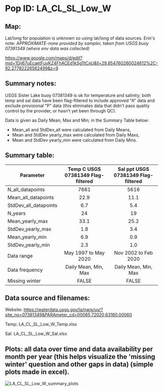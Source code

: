 # Pop ID: LA_CL_SL_Low_W

## Map:

Lat/long for population is unknown so using lat/long of data sources. Erin's note: *APPROXIMATE-none provided by sampler, taken from USGS buoy 07381349 (where env data was collected)*

https://www.google.com/maps/d/edit?mid=1Dij67uEcaetFuvKZ4FhACEd1kSgTtCxU&ll=29.854760260024612%2C-92.27782226562499&z=9

## Summary notes:

USGS Sister Lake buoy 07381349 is ok for temperature and salinity; both temp and sal data have been flag-filtered to include approved "A" data and exclude provisional "P" data (this eliminates data that didn't pass quality control by the provider, or hasn't yet been through QC).

Data is given as Daily Mean, Max and Min; in the Summary Table below:

- Mean_all and StdDev_all were calculated from Daily Means,
- Mean and StdDev yearly_max were calculated from Daily Maxs,
- Mean and StdDev yearly_min were calculated from Daily Mins.

## Summary table:

| Parameter             | Temp C USGS 07381349 Flag-filtered | Sal ppt USGS 07381349 Flag-filtered |
| ----------------------| :--------------------------------: | :---------------------------------: |
| N_all_datapoints      |                    7661            |                    5616             |
| Mean_all_datapoints   |                     22.9           |                      11.1           |
| StdDev_all_datapoints |                      6.7           |                      5.4            |
| N_years               |                     24             |                       19            |
| Mean_yearly_max       |                      33.1          |                       25.2          |
| StdDev_yearly_max     |                      1.8           |                       3.4           |
| Mean_yearly_min       |                       6.9          |                       0.9           |
| StdDev_yearly_min     |                       2.3          |                       1.0           |
| Data range            |           May 1997 to May 2020     |             Nov 2002 to Feb 2020    |
| Data frequency        |          Daily Mean, Min, Max      |              Daily Mean, Min, Max   |
| Missing winter        |                 FALSE              |                  FALSE              |

## Data source and filenames:

Website: https://waterdata.usgs.gov/la/nwis/uv/?site_no=07381349&PARAmeter_cd=00065,72020,63160,00060

Temp: LA_CL_SL_Low_W_Temp.xlsx

Sal: LA_CL_SL_Low_W_Sal.xlsx

## Plots: all data over time and data availability per month per year (this helps visualize the 'missing winter' question and other gaps in data) (simple plots made in excel).

![LA_CL_SL_Low_W_summary_plots](../img/LA_CL_SL_Low_High_W_summary_plots.png)
